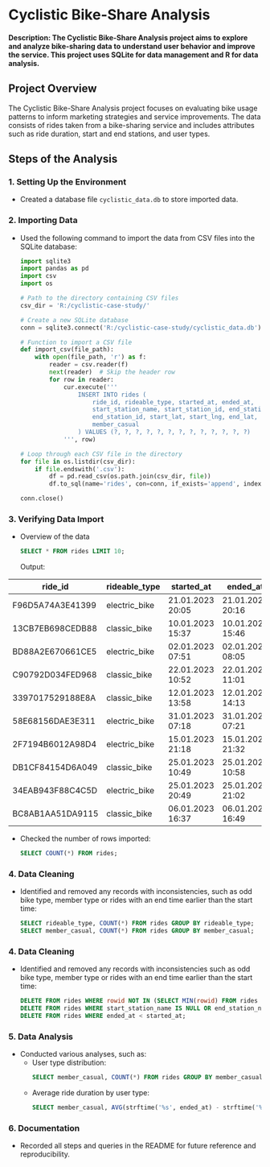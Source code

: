 # Cyclistic Bike-Share Analysis
#### Description: The Cyclistic Bike-Share Analysis project aims to explore and analyze bike-sharing data to understand user behavior and improve the service. This project uses SQLite for data management and R for data analysis.

## Project Overview
The Cyclistic Bike-Share Analysis project focuses on evaluating bike usage patterns to inform marketing strategies and service improvements. The data consists of rides taken from a bike-sharing service and includes attributes such as ride duration, start and end stations, and user types.

## Steps of the Analysis

### 1. Setting Up the Environment
- Created a database file `cyclistic_data.db` to store imported data.

### 2. Importing Data
- Used the following command to import the data from CSV files into the SQLite database:
    ```python
    import sqlite3
    import pandas as pd
    import csv
    import os

    # Path to the directory containing CSV files
    csv_dir = 'R:/cyclistic-case-study/'

    # Create a new SQLite database
    conn = sqlite3.connect('R:/cyclistic-case-study/cyclistic_data.db')

    # Function to import a CSV file
    def import_csv(file_path):
        with open(file_path, 'r') as f:
            reader = csv.reader(f)
            next(reader)  # Skip the header row
            for row in reader:
                cur.execute('''
                    INSERT INTO rides (
                        ride_id, rideable_type, started_at, ended_at,
                        start_station_name, start_station_id, end_station_name,
                        end_station_id, start_lat, start_lng, end_lat, end_lng,
                        member_casual
                    ) VALUES (?, ?, ?, ?, ?, ?, ?, ?, ?, ?, ?, ?, ?)
                ''', row)

    # Loop through each CSV file in the directory
    for file in os.listdir(csv_dir):
        if file.endswith('.csv'):
            df = pd.read_csv(os.path.join(csv_dir, file))
            df.to_sql(name='rides', con=conn, if_exists='append', index=False)

    conn.close()

### 3. Verifying Data Import
- Overview of the data
    ```sql
    SELECT * FROM rides LIMIT 10;
    ```

    Output:

| ride_id          | rideable_type | started_at       | ended_at         | start_station_name            | start_station_id | end_station_name               | end_station_id | start_lat    | start_lng          | end_lat   | end_lng     | member_casual |
| ---------------- | ------------- | ---------------- | ---------------- | ----------------------------- | ---------------- | ------------------------------ | -------------- | ------------ | ------------------ | --------- | ----------- | ------------- |
| F96D5A74A3E41399 | electric_bike | 21.01.2023 20:05 | 21.01.2023 20:16 | Lincoln Ave & Fullerton Ave   | TA1309000058     | Hampden Ct & Diversey Ave      | 202480.0       | 41.924073935 | \-87.646278381     | 41.93     | \-87.64     | member        |
| 13CB7EB698CEDB88 | classic_bike  | 10.01.2023 15:37 | 10.01.2023 15:46 | Kimbark Ave & 53rd St         | TA1309000037     | Greenwood Ave & 47th St        | TA1308000002   | 41.799568    | \-87.594747        | 41.809835 | \-87.599383 | member        |
| BD88A2E670661CE5 | electric_bike | 02.01.2023 07:51 | 02.01.2023 08:05 | Western Ave & Lunt Ave        | RP-005           | Valli Produce - Evanston Plaza | 599            | 42.008571    | \-87.6904828333333 | 42.039742 | \-87.699413 | casual        |
| C90792D034FED968 | classic_bike  | 22.01.2023 10:52 | 22.01.2023 11:01 | Kimbark Ave & 53rd St         | TA1309000037     | Greenwood Ave & 47th St        | TA1308000002   | 41.799568    | \-87.594747        | 41.809835 | \-87.599383 | member        |
| 3397017529188E8A | classic_bike  | 12.01.2023 13:58 | 12.01.2023 14:13 | Kimbark Ave & 53rd St         | TA1309000037     | Greenwood Ave & 47th St        | TA1308000002   | 41.799568    | \-87.594747        | 41.809835 | \-87.599383 | member        |
| 58E68156DAE3E311 | electric_bike | 31.01.2023 07:18 | 31.01.2023 07:21 | Lakeview Ave & Fullerton Pkwy | TA1309000019     | Hampden Ct & Diversey Ave      | 202480.0       | 41.926068902 | \-87.638858199     | 41.93     | \-87.64     | member        |
| 2F7194B6012A98D4 | electric_bike | 15.01.2023 21:18 | 15.01.2023 21:32 | Kimbark Ave & 53rd St         | TA1309000037     | Greenwood Ave & 47th St        | TA1308000002   | 41.799553633 | \-87.594616652     | 41.809835 | \-87.599383 | member        |
| DB1CF84154D6A049 | classic_bike  | 25.01.2023 10:49 | 25.01.2023 10:58 | Kimbark Ave & 53rd St         | TA1309000037     | Greenwood Ave & 47th St        | TA1308000002   | 41.799568    | \-87.594747        | 41.809835 | \-87.599383 | member        |
| 34EAB943F88C4C5D | electric_bike | 25.01.2023 20:49 | 25.01.2023 21:02 | Kimbark Ave & 53rd St         | TA1309000037     | Greenwood Ave & 47th St        | TA1308000002   | 41.799587488 | \-87.594670296     | 41.809835 | \-87.599383 | member        |
| BC8AB1AA51DA9115 | classic_bike  | 06.01.2023 16:37 | 06.01.2023 16:49 | Kimbark Ave & 53rd St         | TA1309000037     | Greenwood Ave & 47th St        | TA1308000002   | 41.799568    | \-87.594747        | 41.809835 | \-87.599383 | member        |

- Checked the number of rows imported:
    ```sql
    SELECT COUNT(*) FROM rides;
    ```

### 4. Data Cleaning
- Identified and removed any records with inconsistencies, such as odd bike type, member type or rides with an end time earlier than the start time:
    ```sql
    SELECT rideable_type, COUNT(*) FROM rides GROUP BY rideable_type;
    SELECT member_casual, COUNT(*) FROM rides GROUP BY member_casual;
    ```

### 4. Data Cleaning
- Identified and removed any records with inconsistencies such as odd bike type, member type or rides with an end time earlier than the start time:
    ```sql
    DELETE FROM rides WHERE rowid NOT IN (SELECT MIN(rowid) FROM rides GROUP BY ride_id);
    DELETE FROM rides WHERE start_station_name IS NULL OR end_station_name IS NULL;
    DELETE FROM rides WHERE ended_at < started_at;
    ```
    
### 5. Data Analysis
- Conducted various analyses, such as:
    - User type distribution:
      ```sql
      SELECT member_casual, COUNT(*) FROM rides GROUP BY member_casual;
      ```
    - Average ride duration by user type:
      ```sql
      SELECT member_casual, AVG(strftime('%s', ended_at) - strftime('%s', started_at)) AS avg_duration FROM rides GROUP BY member_casual;
      ```

### 6. Documentation
- Recorded all steps and queries in the README for future reference and reproducibility.


